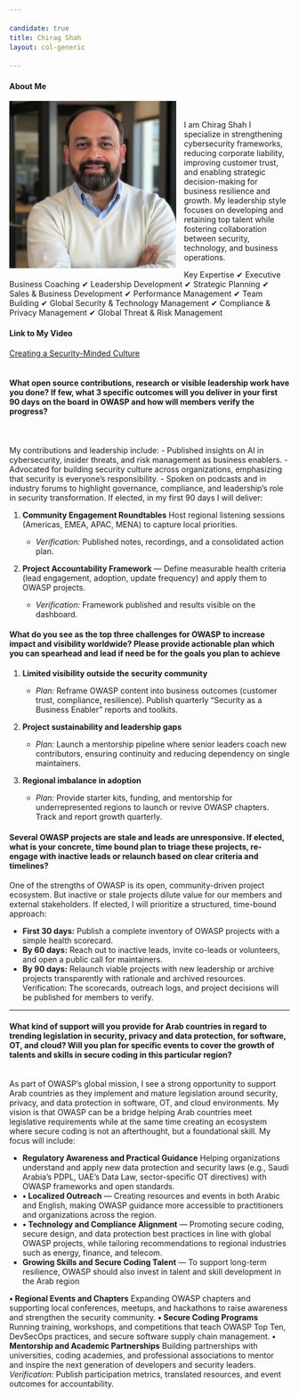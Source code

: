 ```yaml
---

candidate: true
title: Chirag Shah
layout: col-generic

---
```


#### About Me

<img style="float: left; margin-right: 1em; margin-bottom: 1em; " src="../assets/images/chirag_shah_photo.jpg" width="300" height="300" alt="Chirag Shah">
<br>
<br>
I am Chirag Shah I specialize in strengthening cybersecurity frameworks, reducing corporate liability, improving customer trust, and enabling strategic decision-making for business resilience and growth. My leadership style focuses on developing and retaining top talent while fostering collaboration between security, technology, and business operations.

Key Expertise
✔ Executive Business Coaching
✔ Leadership Development
✔ Strategic Planning
✔ Sales & Business Development
✔ Performance Management
✔ Team Building
✔ Global Security & Technology Management
✔ Compliance & Privacy Management
✔ Global Threat & Risk Management
<br>

#### Link to My Video
[Creating a Security-Minded Culture](https://youtu.be/6QiPYstyNwM)
<br>
<br>

#### What open source contributions, research or visible leadership work have you done? If few, what 3 specific outcomes will you deliver in your first 90 days on the board in OWASP and how will members verify the progress?
<br>
<br>
My contributions and leadership include:  
- Published insights on AI in cybersecurity, insider threats, and risk management as business enablers.  
- Advocated for building security culture across organizations, emphasizing that security is everyone’s responsibility.  
- Spoken on podcasts and in industry forums to highlight governance, compliance, and leadership’s role in security transformation.
If elected, in my first 90 days I will deliver:  

1. **Community Engagement Roundtables**  Host regional listening sessions (Americas, EMEA, APAC, MENA) to capture local priorities.  
   - *Verification:* Published notes, recordings, and a consolidated action plan.  

2. **Project Accountability Framework** — Define measurable health criteria (lead engagement, adoption, update frequency) and apply them to OWASP projects.  
   - *Verification:* Framework published and results visible on the dashboard.  
#### What do you see as the top three challenges for OWASP to increase impact and visibility worldwide? Please provide actionable plan which you can spearhead and lead if need be for the goals you plan to achieve

1. **Limited visibility outside the security community**  
   - *Plan:* Reframe OWASP content into business outcomes (customer trust, compliance, resilience). Publish quarterly “Security as a Business Enabler” reports and toolkits.  

2. **Project sustainability and leadership gaps**  
   - *Plan:* Launch a mentorship pipeline where senior leaders coach new contributors, ensuring continuity and reducing dependency on single maintainers.  

3. **Regional imbalance in adoption**  
   - *Plan:* Provide starter kits, funding, and mentorship for underrepresented regions to launch or revive OWASP chapters. Track and report growth quarterly.  
#### Several OWASP projects are stale and leads are unresponsive. If elected, what is your concrete, time bound plan to triage these projects, re-engage with inactive leads or relaunch based on clear criteria and timelines?

One of the strengths of OWASP is its open, community-driven project ecosystem. But inactive or stale projects dilute value for our members and external stakeholders. 
If elected, I will prioritize a structured, time-bound approach:

- **First 30 days:** Publish a complete inventory of OWASP projects with a simple health scorecard.  
- **By 60 days:** Reach out to inactive leads, invite co-leads or volunteers, and open a public call for maintainers.  
- **By 90 days:** Relaunch viable projects with new leadership or archive projects transparently with rationale and archived resources.  
Verification: The scorecards, outreach logs, and project decisions will be published for members to verify.  
---
#### What kind of support will you provide for Arab countries in regard to trending legislation in security, privacy and data protection, for software, OT, and cloud? Will you plan for specific events to cover the growth of talents and skills in secure coding in this particular region?
<br>
As part of OWASP’s global mission, I see a strong opportunity to support Arab countries as they implement and mature legislation around security, privacy, and data protection in software, OT, and cloud environments.  My vision is that OWASP can be a bridge helping Arab countries meet legislative requirements while at the same time creating an ecosystem where secure coding is not an afterthought, but a foundational skill.
My focus will include:

- **Regulatory Awareness and Practical Guidance** 
Helping organizations understand and apply new data protection and security laws (e.g., Saudi Arabia’s PDPL, UAE’s Data Law, sector-specific OT directives) with OWASP frameworks and open standards. 
- **•	Localized Outreach** — Creating resources and events in both Arabic and English, making OWASP guidance more accessible to practitioners and organizations across the region.  
- **•	Technology and Compliance Alignment** — Promoting secure coding, secure design, and data protection best practices in line with global OWASP projects, while tailoring recommendations to regional industries such as energy, finance, and telecom.
- **Growing Skills and Secure Coding Talent** — To support long-term resilience, OWASP should also invest in talent and skill development in the Arab region

**•	Regional Events and Chapters**
Expanding OWASP chapters and supporting local conferences, meetups, and hackathons to raise awareness and strengthen the security community.
**•	Secure Coding Programs**
Running training, workshops, and competitions that teach OWASP Top Ten, DevSecOps practices, and secure software supply chain management.
**•	Mentorship and Academic Partnerships**
Building partnerships with universities, coding academies, and professional associations to mentor and inspire the next generation of developers and security leaders.
*Verification:* Publish participation metrics, translated resources, and event outcomes for accountability. 

